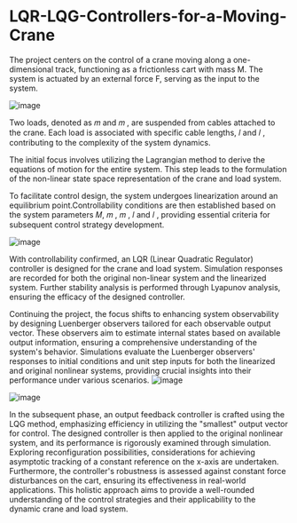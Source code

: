 # LQR-LQG-Controllers-for-a-Moving-Crane

The project centers on the control of a crane moving along a one-dimensional track, functioning as a frictionless cart with mass M. The system is actuated by an external force F, serving as the input to the system.

![image](https://github.com/AbhinavB7/LQR-LQG-Controllers-for-a-Moving-Crane/assets/87815926/89e4f922-36a9-476f-ac08-d8a201200f30)

Two loads, denoted as 𝑚 and 𝑚 , are suspended from cables attached to the crane. Each load is associated with specific cable lengths, 𝑙 and 𝑙 , contributing to the complexity of the system dynamics.

The initial focus involves utilizing the Lagrangian method to derive the equations of motion for the entire system. This step leads to the formulation of the non-linear state space representation of the crane and load system.

To facilitate control design, the system undergoes linearization around an equilibrium point.Controllability conditions are then established based on the system parameters 𝑀, 𝑚 , 𝑚 , 𝑙 and 𝑙 , providing essential criteria for subsequent control strategy development.

![image](https://github.com/AbhinavB7/LQR-LQG-Controllers-for-a-Moving-Crane/assets/87815926/bd4aa4ae-e992-4df6-b405-f28866db3363)

With controllability confirmed, an LQR (Linear Quadratic Regulator) controller is designed for the crane and load system. Simulation responses are recorded for both the original non-linear system and the linearized system. Further stability analysis is performed through Lyapunov analysis, ensuring the efficacy of the designed controller. 

Continuing the project, the focus shifts to enhancing system observability by designing Luenberger observers tailored for each observable output vector. These observers aim to estimate internal states based on available output information, ensuring a comprehensive understanding of the system's behavior. Simulations evaluate the Luenberger observers' responses to initial conditions and unit step inputs for both the linearized and original nonlinear systems, providing crucial insights into their performance under various scenarios. 
![image](https://github.com/AbhinavB7/LQR-LQG-Controllers-for-a-Moving-Crane/assets/87815926/a29fb2b2-6b01-4ebd-b4cf-1ebaa0c7c5c6)

![image](https://github.com/AbhinavB7/LQR-LQG-Controllers-for-a-Moving-Crane/assets/87815926/be7a9a7c-198a-44ec-a8ea-510ecd037a19)

In the subsequent phase, an output feedback controller is crafted using the LQG method, emphasizing efficiency in utilizing the "smallest" output vector for control. The designed controller is then applied to the original nonlinear system, and its performance is rigorously examined through simulation. Exploring reconfiguration possibilities, considerations for achieving asymptotic tracking of a constant reference on the x-axis are undertaken. Furthermore, the controller's robustness is assessed against constant force disturbances on the cart, ensuring its effectiveness in real-world applications. This holistic approach aims to provide a well-rounded understanding of the control strategies and their applicability to the dynamic crane and load system.
